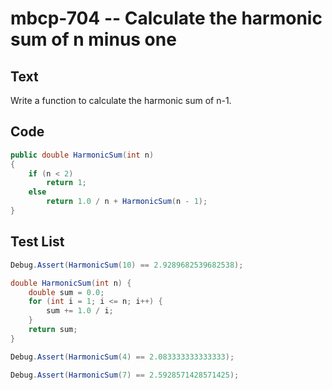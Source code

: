 # mbcp-704 -- Calculate the harmonic sum of n minus one

## Text

Write a function to calculate the harmonic sum of n-1.

## Code

```csharp
public double HarmonicSum(int n)
{
    if (n < 2)
        return 1;
    else
        return 1.0 / n + HarmonicSum(n - 1);
}
```

## Test List

```csharp
Debug.Assert(HarmonicSum(10) == 2.9289682539682538);

double HarmonicSum(int n) {
    double sum = 0.0;
    for (int i = 1; i <= n; i++) {
        sum += 1.0 / i;
    }
    return sum;
}
```

```csharp
Debug.Assert(HarmonicSum(4) == 2.083333333333333);
```

```csharp
Debug.Assert(HarmonicSum(7) == 2.5928571428571425);
```
